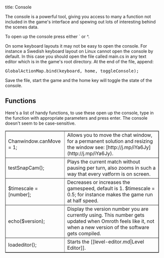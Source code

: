 title: Console

The console is a powerful tool, giving you access to many a function not included in the game's interface and spewing out lots of interesting behind the scenes data.

To open up the console press either ` or ^.

On some keyboard layouts it may not be easy to open the console. For instance a Swedish keyboard layout on Linux cannot open the console by default. In this case you should open the file called main.cs in any text editor which is in the game's root directory. At the end of the file, append:

<pre>GlobalActionMap.bind(keyboard, home, toggleConsole);
</pre>

Save the file, start the game and the home key will toggle the state of the console.

## <span class="mw-headline" id="Functions"> Functions </span>

Here's a list of handy functions, to use these open up the console, type in the function with appropriate parameters and press enter. The console doesn't seem to be case-sensitive.

<table cellpadding="5" cellspacing="0" border="1">
<tr>
<td>Chanwindow.canMove = 1;
</td>
<td>Allows you to move the chat window, for a permanent solution and resizing the window see: [http://j.mp/iYa6Jy](http://j.mp/iYa6Jy).
</td></tr>
<tr>
<td>testSnapCam();
</td>
<td>Plays the current match without pausing per turn, also zooms in such a way that every vatform is on screen.
</td></tr>
<tr>
<td>$timescale = [number];
</td>
<td>Decreases or increases the gamespeed, default is 1.
$timescale = 0.5; for instance makes the game run at half speed.
</td></tr>
<tr>
<td>echo($version);
</td>
<td>Display the version number you are currently using. This number gets updated when Omroth feels like it, not when a new version of the software gets compiled.
</td></tr>
<tr>
<td>loadeditor();
</td>
<td>Starts the [[level-editor.md|Level Editor]].
</td></tr>
</table>

<!-- 
NewPP limit report
Preprocessor node count: 3/1000000
Post‐expand include size: 0/2097152 bytes
Template argument size: 0/2097152 bytes
Expensive parser function count: 0/100
-->

<!-- Saved in parser cache with key fs_error420_com:pcache:idhash:257-0!*!0!*!*!*!* and timestamp 20140722083816 -->